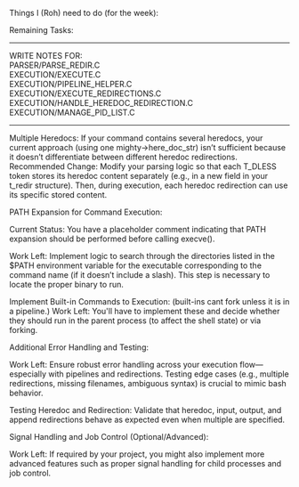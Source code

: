 Things I (Roh) need to do (for the week):

Remaining Tasks:

************************************************
WRITE NOTES FOR: \
      PARSER/PARSE_REDIR.C \
      EXECUTION/EXECUTE.C \
      EXECUTION/PIPELINE_HELPER.C \
      EXECUTION/EXECUTE_REDIRECTIONS.C \
      EXECUTION/HANDLE_HEREDOC_REDIRECTION.C \
      EXECUTION/MANAGE_PID_LIST.C
************************************************ 

Multiple Heredocs:
If your command contains several heredocs, your current approach (using one mighty->here_doc_str) isn’t sufficient because it doesn’t differentiate between different heredoc redirections.
Recommended Change:
Modify your parsing logic so that each T_DLESS token stores its heredoc content separately (e.g., in a new field in your t_redir structure). Then, during execution, each heredoc redirection can use its specific stored content.

PATH Expansion for Command Execution:

Current Status: You have a placeholder comment indicating that PATH expansion should be performed before calling execve().

Work Left: Implement logic to search through the directories listed in the $PATH environment variable for the executable corresponding to the command name (if it doesn’t include a slash). This step is necessary to locate the proper binary to run.


Implement Built-in Commands to Execution:
(built-ins cant fork unless it is in a pipeline.)
Work Left: You'll have to implement these and decide whether they should run in the parent process (to affect the shell state) or via forking.


Additional Error Handling and Testing:

Work Left: Ensure robust error handling across your execution flow—especially with pipelines and redirections. Testing edge cases (e.g., multiple redirections, missing filenames, ambiguous syntax) is crucial to mimic bash behavior.

Testing Heredoc and Redirection:
Validate that heredoc, input, output, and append redirections behave as expected even when multiple are specified.

Signal Handling and Job Control (Optional/Advanced):

Work Left: If required by your project, you might also implement more advanced features such as proper signal handling for child processes and job control.
